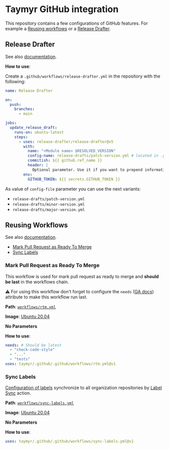 # Taymyr GitHub integration

This repository contains a few configurations of GitHub features. For example a [Reusing workflows](#reusing-workflows) or a [Release Drafter](#release-drafter).

## Release Drafter

See also [documentation](https://github.com/marketplace/actions/release-drafter).

**How to use**:

Create a `.github/workflows/release-drafter.yml` in the repository with the following:

```yaml
name: Release Drafter

on:
  push:
    branches:
      - main

jobs:
  update_release_draft:
    runs-on: ubuntu-latest
    steps:
      - uses: release-drafter/release-drafter@v5
        with:
          name: "<Module name> $RESOLVED_VERSION"
          config-name: release-drafts/patch-version.yml # located in .github/ in the default branch within this or the .github repo
          commitish: ${{ github.ref_name }}
          header: |
            Optional parameter. Use it if you want to prepend information above the release notes.  
        env:
          GITHUB_TOKEN: ${{ secrets.GITHUB_TOKEN }}
```

As value of `config-file` parameter you can use the next variants:
* `release-drafts/patch-version.yml`
* `release-drafts/minor-version.yml`
* `release-drafts/major-version.yml`

## Reusing Workflows

See also [documentation](https://docs.github.com/en/actions/using-workflows/reusing-workflows).

* [Mark Pull Request as Ready To Merge](#mark-pull-request-as-ready-to-merge)
* [Sync Labels](#sync-labels)

### Mark Pull Request as Ready To Merge

This workflow is used for mark pull request as ready to merge and **should be last** in the workflows chain.

:warning: For using this workflow don't forget to configure the `needs` ([GA docs](https://docs.github.com/en/actions/using-workflows/advanced-workflow-features#creating-dependent-jobs)) attribute to make this workflow run last.

**Path**: [`workflows/rtm.yml`](.github/workflows/rtm.yml)

**Image**: [Ubuntu 20.04](https://github.com/actions/runner-images/blob/main/images/linux/Ubuntu2004-Readme.md)

**No Parameters**

**How to use**:

```yaml
needs: # Should be latest
  - "check-code-style"
  - "..."
  - "tests"
uses: taymyr/.github/.github/workflows/rtm.yml@v1
```

### Sync Labels

[Configuration of labels](.github/labels.yml) synchronize to all organization repositories by [Label Sync](https://github.com/marketplace/actions/label-sync) action. 

**Path**: [`workflows/sync-labels.yml`](.github/workflows/sync-labels.yml)

**Image**: [Ubuntu 20.04](https://github.com/actions/runner-images/blob/main/images/linux/Ubuntu2004-Readme.md)

**No Parameters**

**How to use**:

```yaml
uses: taymyr/.github/.github/workflows/sync-labels.yml@v1
```
